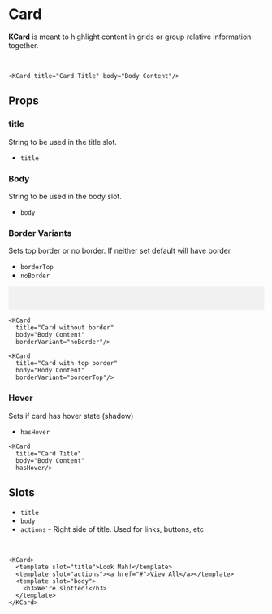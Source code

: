 # Card

**KCard** is meant to highlight content in grids or group relative information together.

&nbsp;
<KCard title="Card Title" body="Body Content"/>

```vue
<KCard title="Card Title" body="Body Content"/>
```

## Props
### title
String to be used in the title slot.

- `title`

### Body
String to be used in the body slot.

- `body`

### Border Variants
Sets top border or no border. If neither set default will have border

- `borderTop`
- `noBorder`

<div class="borderless-cards">
  <KCard
    title="Card without border"
    body="Body Content"
    borderVariant="noBorder"/>

  <KCard
    title="Card with top border"
    body="Body Content"
    borderVariant="borderTop"/>
</div>

```vue
<KCard
  title="Card without border"
  body="Body Content"
  borderVariant="noBorder"/>

<KCard
  title="Card with top border"
  body="Body Content"
  borderVariant="borderTop"/>
```

### Hover
Sets if card has hover state (shadow)

- `hasHover` 

<KCard
  title="Card Title"
  body="Body Content"
  hasHover/>

```vue
<KCard
  title="Card Title"
  body="Body Content"
  hasHover/>
```

## Slots
- `title`
- `body`
- `actions` - Right side of title. Used for links, buttons, etc

&nbsp;
<KCard>
  <template slot="title">Look Mah!</template>
  <template slot="actions"><a href="#">View All</a></template>
  <template slot="body">
    <h3>We're slotted!</h3>
  </template>
</KCard>

```vue
<KCard>
  <template slot="title">Look Mah!</template>
  <template slot="actions"><a href="#">View All</a></template>
  <template slot="body">
    <h3>We're slotted!</h3>
  </template>
</KCard>
```

<style lang="scss">
.borderless-cards {
  padding: 1rem;
  background: rgba(27,31,35,0.05);
  border-radius: 3px;
  .kong-card {
    background: #fff;
  }
}
</style>
